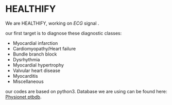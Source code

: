 # HEALTHIFY

We are HEALTHIFY, working on *ECG* signal . 

our first target is to diagnose these diagnostic classes:
* Myocardial infarction	
* Cardiomyopathy/Heart failure
* Bundle branch block
* Dysrhythmia	
* Myocardial hypertrophy
* Valvular heart disease
* Myocarditis
* Miscellaneous

our codes are based on python3.
Database we are using can be found here: [Physionet ptbdb](https://physionet.org/physiobank/database/ptbdb/).
